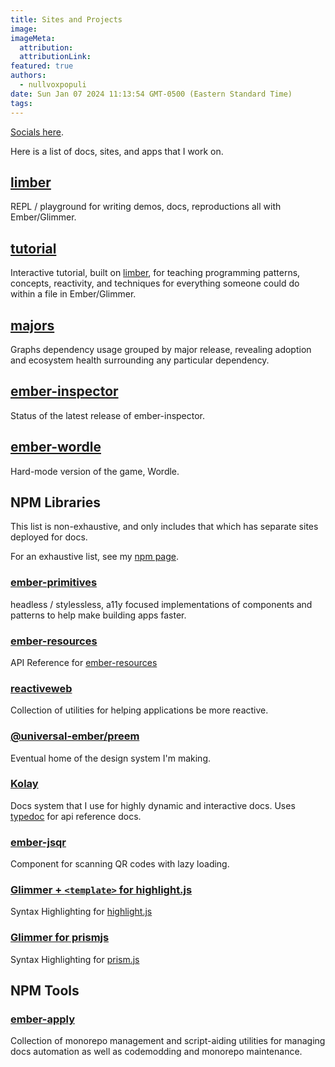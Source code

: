 ```yaml
---
title: Sites and Projects
image:
imageMeta:
  attribution:
  attributionLink:
featured: true
authors:
  - nullvoxpopuli
date: Sun Jan 07 2024 11:13:54 GMT-0500 (Eastern Standard Time)
tags:
---
```


[Socials here](https://linktr.ee/nullvoxpopuli).

Here is a list of docs, sites, and apps that I work on.

## [limber](https://limber.glimdown.com)

REPL / playground for writing demos, docs, reproductions all with Ember/Glimmer.

## [tutorial](https://tutorial.glimdown.com)

Interactive tutorial, built on [limber](https://limber.glimdown.com), for teaching programming patterns, concepts, reactivity, and techniques for everything someone could do within a file in Ember/Glimmer.

## [majors](https://majors.nullvoxpopuli.com)

Graphs dependency usage grouped by major release, revealing adoption and ecosystem health surrounding any particular dependency.

## [ember-inspector](https://ember-inspector.nullvoxpopuli.com/)

Status of the latest release of ember-inspector.

## [ember-wordle](https://ember-wordle.pages.dev)

Hard-mode version of the game, Wordle.

## NPM Libraries

This list is non-exhaustive, and only includes that which has separate sites deployed for docs.

For an exhaustive list, see my [npm page](https://www.npmjs.com/~nullvoxpopuli).

### [ember-primitives](https://ember-primitives.pages.dev)

headless / stylessless, a11y focused implementations of components and patterns to help make building apps faster.

### [ember-resources](https://ember-resources.nullvoxpopuli.com/)

API Reference for [ember-resources](https://github.com/NullVoxPopuli/ember-resources/tree/main/docs)

### [reactiveweb](https://reactive.nullvoxpopuli.com/)

Collection of utilities for helping applications be more reactive.

### [@universal-ember/preem](https://preem-docs-app.vercel.app)

Eventual home of the design system I'm making.

### [Kolay](https://github.com/universal-ember/kolay)

Docs system that I use for highly dynamic and interactive docs. Uses [typedoc](https://typedoc.org/) for api reference docs.

### [ember-jsqr](https://nullvoxpopuli.github.io/ember-jsqr/)

Component for scanning QR codes with lazy loading.

### [Glimmer + `<template>` for highlight.js](https://hljs-glimmer.nullvoxpopuli.com/?)

Syntax Highlighting for [highlight.js](https://highlightjs.org/)

### [Glimmer for prismjs](https://prismjs-glimmer.nullvoxpopuli.com/)

Syntax Highlighting for [prism.js](https://prismjs.com/)

## NPM Tools

### [ember-apply](https://ember-apply.pages.dev/)

Collection of monorepo management and script-aiding utilities for managing docs automation as well as codemodding and monorepo maintenance.
